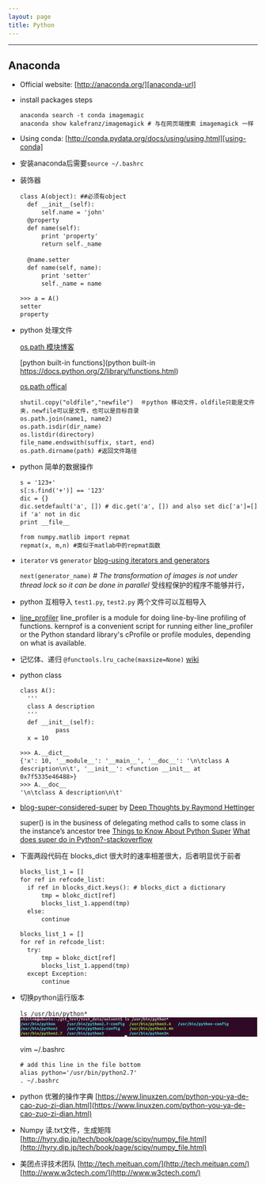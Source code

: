 ```yaml
---
layout: page
title: Python
---
```

---

## Anaconda

* Official website: [http://anaconda.org/][anaconda-url]

* install packages steps

  ```
  anaconda search -t conda imagemagic
  anaconda show kalefranz/imagemagick # 与在网页端搜索 imagemagick 一样
  ```

* Using conda:
[http://conda.pydata.org/docs/using/using.html][using-conda]

* 安装anaconda后需要`source ~/.bashrc`

[anaconda-url]: http://anaconda.org/
[using-conda]: http://conda.pydata.org/docs/using/using.html

* 装饰器

  ```
  class A(object): ##必须有object
    def __init__(self):
        self.name = 'john'
    @property
    def name(self):
        print 'property'
        return self._name

    @name.setter
    def name(self, name):
        print 'setter'
        self._name = name
  ```

  ```
  >>> a = A()
  setter
  property
  ```

* python 处理文件

  [os.path 模块博客](http://www.cnblogs.com/dkblog/archive/2011/03/25/1995537.html)

  [python built-in functions](python built-in
https://docs.python.org/2/library/functions.html)

  [os.path offical](https://docs.python.org/2/library/os.path.html)
  
  ```
  shutil.copy("oldfile","newfile")  ＃python 移动文件，oldfile只能是文件夹，newfile可以是文件，也可以是目标目录
  os.path.join(name1, name2)
  os.path.isdir(dir_name)
  os.listdir(directory)
  file_name.endswith(suffix, start, end)
  os.path.dirname(path) #返回文件路径
  ```

* python 简单的数据操作
  ```
  s = '123+'
  s[:s.find('+')] == '123'
  dic = {}
  dic.setdefault('a', []) # dic.get('a', []) and also set dic['a']=[] if 'a' not in dic
  print __file__
  ```
  ```
  from numpy.matlib import repmat
  repmat(x, m,n) #类似于matlab中的repmat函数
  ```

* `iterator` vs `generator`
  [blog-using iterators and generators](http://anandology.com/blog/using-iterators-and-generators/)

  `next(generator_name)`
  *# The transformation of images is not under thread lock so it can be done in parallel* 受线程保护的程序不能够并行，

* python 互相导入
  `test1.py`, `test2.py`
  两个文件可以互相导入

* [line_profiler](https://github.com/rkern/line_profiler#frequently-asked-questions)
line_profiler is a module for doing line-by-line profiling of functions. kernprof is a convenient script for running either line_profiler or the Python standard library's cProfile or profile modules, depending on what is available.

* 记忆体、递归
  `@functools.lru_cache(maxsize=None)`
  [wiki](https://en.wikipedia.org/wiki/Memoization)

* python class
  ```
  class A():
    '''
    class A description
    '''
    def __init__(self):
            pass
    x = 10
  ```
  ```    
  >>> A.__dict__
  {'x': 10, '__module__': '__main__', '__doc__': '\n\tclass A description\n\t', '__init__': <function __init__ at 0x7f5335e46488>}
  >>> A.__doc__
  '\n\tclass A description\n\t'
  ```

* [blog-super-considered-super](https://rhettinger.wordpress.com/2011/05/26/super-considered-super/) by [Deep Thoughts by Raymond Hettinger](https://rhettinger.wordpress.com/)

  super() is in the business of delegating method calls to some class in the instance’s ancestor tree
  [Things to Know About Python Super](http://www.artima.com/weblogs/viewpost.jsp?thread=236275)
  [What does super do in Python?-stackoverflow](http://stackoverflow.com/questions/222877/what-does-super-do-in-python/33469090#33469090)

* 下面两段代码在 blocks_dict 很大时的速率相差很大，后者明显优于前者

  ```
  blocks_list_1 = []
  for ref in refcode_list:
    if ref in blocks_dict.keys(): # blocks_dict a dictionary
        tmp = blokc_dict[ref]
        blocks_list_1.append(tmp)
    else:
        continue
  ```
  ```
  blocks_list_1 = []
  for ref in refcode_list:
    try:
        tmp = blokc_dict[ref]
        blocks_list_1.append(tmp)
    except Exception:
        continue
  ```

* 切换python运行版本

  `ls /usr/bin/python*`
  ![python-versions](/images/cookies/python_versions.png)

  vim ~/.bashrc
  ```
  # add this line in the file bottom
  alias python='/usr/bin/python2.7'
  . ~/.bashrc
  ```

* python 优雅的操作字典
  [https://www.linuxzen.com/python-you-ya-de-cao-zuo-zi-dian.html](https://www.linuxzen.com/python-you-ya-de-cao-zuo-zi-dian.html)

* Numpy 读.txt文件，生成矩阵
[http://hyry.dip.jp/tech/book/page/scipy/numpy_file.html](http://hyry.dip.jp/tech/book/page/scipy/numpy_file.html)


* 美团点评技术团队
  [http://tech.meituan.com/](http://tech.meituan.com/)
  [http://www.w3ctech.com/](http://www.w3ctech.com/)
